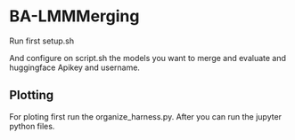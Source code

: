 # BA-LMMMerging

Run first setup.sh

And configure on script.sh the models you want to merge and evaluate and huggingface Apikey and username. 

## Plotting

For ploting first run the organize_harness.py.
After you can run the jupyter python files. 
